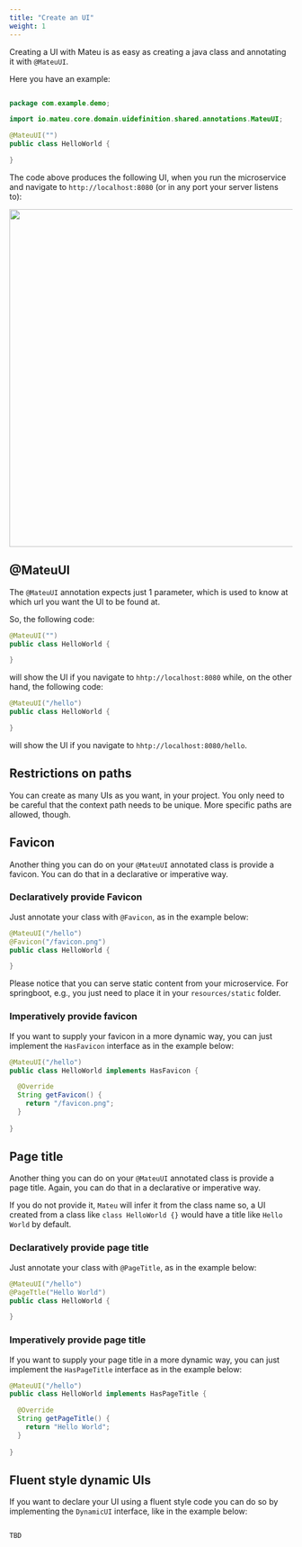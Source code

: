 ```yaml
---
title: "Create an UI"
weight: 1
---
```


Creating a UI with Mateu is as easy as creating a java class and annotating it with `@MateuUI`. 

Here you have an example:

```java

package com.example.demo;

import io.mateu.core.domain.uidefinition.shared.annotations.MateuUI;

@MateuUI("")
public class HelloWorld {

}

```
The code above produces the following UI, when you run the microservice and navigate to `http://localhost:8080` (or in any port your server listens to):


<p align="center"><img src="../../../images/helloworld.png?raw=true" width="600"/></p>

## @MateuUI

The `@MateuUI` annotation expects just 1 parameter, which is used to know at which url you want the UI to be found at.

So, the following code:

```java
@MateuUI("")
public class HelloWorld {

}
```
will show the UI if you navigate to `hhtp://localhost:8080` while, on the other hand, the following code:

```java
@MateuUI("/hello")
public class HelloWorld {

}
```
will show the UI if you navigate to `hhtp://localhost:8080/hello`.

## Restrictions on paths

You can create as many UIs as you want, in your project. You only need to be careful that the context path needs to be unique. More specific paths are allowed, though.

## Favicon

Another thing you can do on your `@MateuUI` annotated class is provide a favicon. You can do that in a declarative or imperative way.

### Declaratively provide Favicon

Just annotate your class with `@Favicon`, as in the example below:

```java
@MateuUI("/hello")
@Favicon("/favicon.png")
public class HelloWorld {

}
```

Please notice that you can serve static content from your microservice. For springboot, e.g., you just need to place it in your `resources/static` folder.

### Imperatively provide favicon

If you want to supply your favicon in a more dynamic way, you can just implement the `HasFavicon` interface as in the example below:

```java
@MateuUI("/hello")
public class HelloWorld implements HasFavicon {

  @Override
  String getFavicon() {
    return "/favicon.png";
  }
  
}
```

## Page title

Another thing you can do on your `@MateuUI` annotated class is provide a page title. Again, you can do that in a declarative or imperative way.

If you do not provide it, `Mateu` will infer it from the class name so, a UI created from a class like `class HelloWorld {}` would have a title like `Hello World` by default.

### Declaratively provide page title

Just annotate your class with `@PageTitle`, as in the example below:

```java
@MateuUI("/hello")
@PageTtle("Hello World")
public class HelloWorld {

}
```

### Imperatively provide page title

If you want to supply your page title in a more dynamic way, you can just implement the `HasPageTitle` interface as in the example below:

```java
@MateuUI("/hello")
public class HelloWorld implements HasPageTitle {

  @Override
  String getPageTitle() {
    return "Hello World";
  }
  
}
```

## Fluent style dynamic UIs

If you want to declare your UI using a fluent style code you can do so by implementing the `DynamicUI` interface, like in the example below:

```java

TBD

```
